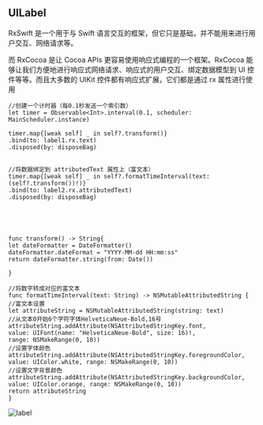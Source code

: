 ## UILabel 
 
 RxSwift 是一个用于与 Swift 语言交互的框架，但它只是基础，并不能用来进行用户交互、网络请求等。
 
 而 RxCocoa 是让 Cocoa APIs 更容易使用响应式编程的一个框架。RxCocoa 能够让我们方便地进行响应式网络请求、响应式的用户交互、绑定数据模型到 UI 控件等等。而且大多数的 UIKit 控件都有响应式扩展，它们都是通过 rx 属性进行使用
 
 ```
 //创建一个计时器（每0.1秒发送一个索引数）
 let timer = Observable<Int>.interval(0.1, scheduler: MainScheduler.instance)
 
 timer.map{[weak self] _ in self?.transform()}
 .bind(to: label1.rx.text)
 .disposed(by: disposeBag)
 
 
 //将数据绑定到 attributedText 属性上（富文本）
 timer.map{[weak self] _ in self?.formatTimeInterval(text: (self?.transform())!)}
 .bind(to: label2.rx.attributedText)
 .disposed(by: disposeBag)
 
 
 
 
 
 func transform() -> String{
 let dateFormatter = DateFormatter()
 dateFormatter.dateFormat = "YYYY-MM-dd HH:mm:ss"
 return dateFormatter.string(from: Date())
 
 }
 
 //将数字转成对应的富文本
 func formatTimeInterval(text: String) -> NSMutableAttributedString {
 //富文本设置
 let attributeString = NSMutableAttributedString(string: text)
 //从文本0开始6个字符字体HelveticaNeue-Bold,16号
 attributeString.addAttribute(NSAttributedStringKey.font,
 value: UIFont(name: "HelveticaNeue-Bold", size: 16)!,
 range: NSMakeRange(0, 10))
 //设置字体颜色
 attributeString.addAttribute(NSAttributedStringKey.foregroundColor,
 value: UIColor.white, range: NSMakeRange(0, 10))
 //设置文字背景颜色
 attributeString.addAttribute(NSAttributedStringKey.backgroundColor,
 value: UIColor.orange, range: NSMakeRange(0, 10))
 return attributeString
 }
 ```
 

   ![label](https://github.com/SunshineBrother/JHBlog/blob/master/RxSwift学习/rxswift图片/label.png)




















